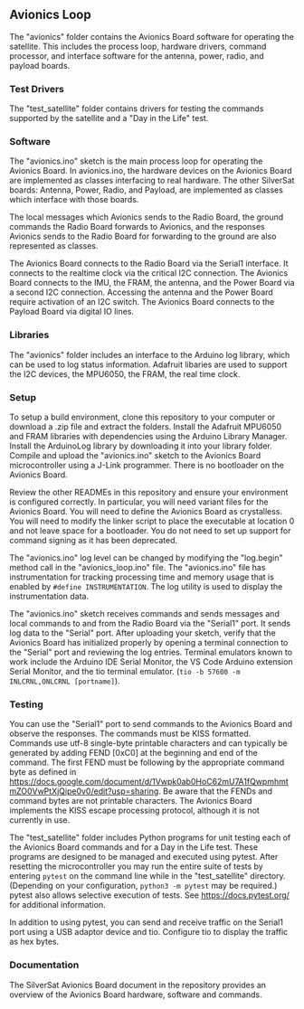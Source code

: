 ## Avionics Loop
The "avionics" folder contains the Avionics Board software for operating the satellite. 
This includes the process loop, hardware drivers, command processor, and interface software for the antenna, power, radio, and payload boards.

### Test Drivers
The "test_satellite" folder contains drivers for testing the commands supported by the satellite and a "Day in the Life" test.

### Software
The "avionics.ino" sketch is the main process loop for operating the Avionics Board. In avionics.ino, the hardware devices on the Avionics Board are implemented as classes interfacing to real hardware. The other SilverSat boards: Antenna, Power, Radio, and Payload, are implemented as classes which interface with those boards. 

The local messages which Avionics sends to the Radio Board, the ground commands the Radio Board forwards to Avionics, and the responses Avionics sends to the Radio Board for forwarding to the ground are also represented as classes.

The Avionics Board connects to the Radio Board via the Serial1 interface. It connects to the realtime clock via the critical I2C connection. The Avionics Board connects to the IMU, the FRAM, the antenna, and the Power Board via a second I2C connection. Accessing the antenna and the Power Board require activation of an I2C switch. The Avionics Board connects to the Payload Board via digital IO lines.

### Libraries
The "avionics" folder includes an interface to the Arduino log library, which can be used to log status information. Adafruit libaries are used to support the I2C devices, the MPU6050, the FRAM, the real time clock.

### Setup
To setup a build environment, clone this repository to your computer or download a .zip file and extract the folders. Install the Adafruit MPU6050 and FRAM libraries with dependencies using the Arduino Library Manager. Install the ArduinoLog library by downloading it into your library folder. Compile and upload the "avionics.ino" sketch to the Avionics Board microcontroller using a J-Link programmer. There is no bootloader on the Avionics Board.

Review the other READMEs in this repository and ensure your environment is configured correctly. In particular, you will need variant files for the Avionics Board. You will need to define the Avionics Board as crystalless. You will need to modify the linker script to place the executable at location 0 and not leave space for a bootloader. You do not need to set up support for command signing as it has been deprecated.

The "avionics.ino" log level can be changed by modifying the "log.begin" method call in the "avionics_loop.ino" file. The "avionics.ino" file has instrumentation for tracking processing time and memory usage that is enabled by ```#define INSTRUMENTATION```. The log utility is used to display the instrumentation data.

The "avionics.ino" sketch receives commands and sends messages and local commands to and from the Radio Board via the "Serial1" port. It sends log data to the "Serial" port. After uploading your sketch, verify that the Avionics Board has initialized properly by opening a terminal connection to the "Serial" port and reviewing the log entries. Terminal emulators known to work include the Arduino IDE Serial Monitor, the VS Code Arduino extension Serial Monitor, and the tio terminal emulator. (```tio -b 57600 -m INLCRNL,ONLCRNL [portname]```). 

### Testing

You can use the "Serial1" port to send commands to the Avionics Board and observe the responses. The commands must be KISS formatted. Commands use utf-8 single-byte printable characters and can typically be generated by adding FEND [0xC0] at the beginning and end of the command. The first FEND must be following by the appropriate command byte as defined in https://docs.google.com/document/d/1Vwpk0ab0HoC62mU7A1fQwpmhmtmZO0VwPtXjQipe0v0/edit?usp=sharing. Be aware that the FENDs and command bytes are not printable characters. The Avionics Board implements the KISS escape processing protocol, although it is not currently in use.

The "test_satellite" folder includes Python programs for unit testing each of the Avionics Board commands and for a Day in the Life test. These programs are designed to be managed and executed using pytest. After resetting the microcontroller you may run the entire suite of tests by entering ```pytest``` on the command line while in the "test_satellite" directory. (Depending on your configuration, ```python3 -m pytest``` may be required.) pytest also allows selective execution of tests. See https://docs.pytest.org/ for additional information. 

In addition to using pytest, you can send and receive traffic on the Serial1 port using a USB adaptor device and tio. Configure tio to display the traffic as hex bytes. 

### Documentation

The SilverSat Avionics Board document in the repository provides an overview of the Avionics Board hardware, software and commands.
